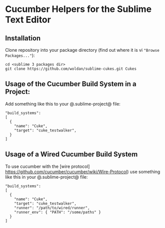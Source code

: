 # Cucumber Helpers for the Sublime Text Editor

## Installation

Clone repository into your package directory (find out where it is vi `"Browse Packages..."`):

    cd <sublime 3 packages dir>
    git clone https://github.com/woldan/sublime-cukes.git Cukes

## Usage of the Cucumber Build System in a Project:

Add something like this to your @.sublime-project@ file:

    "build_systems":
    [
      {
        "name": "Cuke",
        "target": "cuke_testwalker",
      }
    ]

## Usage of a Wired Cucumber Build System

To use cucumber with the [wire protocol] https://github.com/cucumber/cucumber/wiki/Wire-Protocol)
use something like this in your @.sublime-project@ file:

    "build_systems":
    [
      {
        "name": "Cuke",
        "target": "cuke_testwalker",
        "runner": "/path/to/wired/runner",
        "runner_env": { "PATH": "/some/paths" }
      }
    ]

